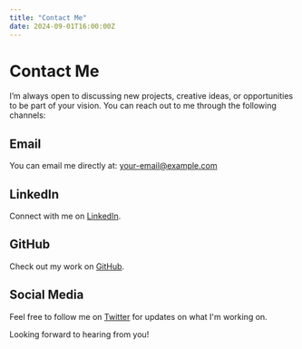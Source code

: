 ```yaml
---
title: "Contact Me"
date: 2024-09-01T16:00:00Z
---
```


# Contact Me

I’m always open to discussing new projects, creative ideas, or opportunities to be part of your vision. You can reach out to me through the following channels:

## Email
You can email me directly at: [your-email@example.com](mailto:your-email@example.com)

## LinkedIn
Connect with me on [LinkedIn](https://www.linkedin.com/in/your-profile/).

## GitHub
Check out my work on [GitHub](https://github.com/your-username).

## Social Media
Feel free to follow me on [Twitter](https://twitter.com/your-username) for updates on what I'm working on.

Looking forward to hearing from you!
